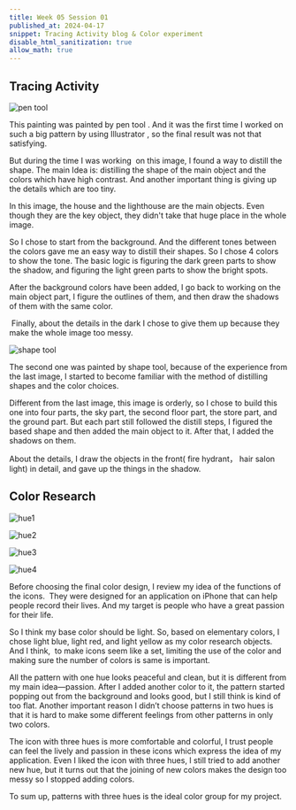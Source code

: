 ```yaml
---
title: Week 05 Session 01
published_at: 2024-04-17
snippet: Tracing Activity blog & Color experiment
disable_html_sanitization: true
allow_math: true
---
```


## Tracing Activity

![pen tool](/w04s02/edhopper_lighthousehill%20[Recovered].png)

This painting was painted by pen tool . And it was the first time I worked on such a big pattern by using Illustrator , so the final result was not that satisfying. 

But during the time I was working  on this image, I found a way to distill the shape. The main Idea is: distilling the shape of the main object and the colors which have high contrast. And another important thing is giving up the details which are too tiny.

In this image, the house and the lighthouse are the main objects. Even though they are the key object, they didn't take that huge place in the whole image. 

So I chose to start from the background. And the different tones between the colors gave me an easy way to distill their shapes. So I chose 4 colors to show the tone. The basic logic is figuring the dark green parts to show the shadow, and figuring the light green parts to show the bright spots. 

After the background colors have been added, I go back to working on the main object part, I figure the outlines of them, and then draw the shadows of them with the same color.

 Finally, about the details in the dark I chose to give them up because they make the whole image too messy. 

![shape tool](/w04s02/edhopper_earlysunday.png)

The second one was painted by shape tool, because of the experience from the last image, I started to become familiar with the method of distilling shapes and the color choices.

Different from the last image, this image is orderly, so I chose to build this one into four parts, the sky part, the second floor part, the store part, and the ground part. But each part still followed the distill steps, I figured the based shape and then added the main object to it. After that, I added the shadows on them.

About the details, I draw the objects in the front( fire hydrant， hair salon light) in detail,  and gave up the things in the shadow.


## Color Research ##

![hue1](/w05s01/hue1.png)

![hue2](/w05s01/hue2.png)

![hue3](/w05s01/hue3.png)

![hue4](/w05s01/hue4.png)

Before choosing the final color design, I review my idea of the functions of the icons. 
They were designed for an application on iPhone that can help people record their lives. And my target is people who have a great passion for their life.

So I think my base color should be light. So, based on elementary colors, I chose light blue, light red, and light yellow as my color research objects. And I think,  to make icons seem like a set, limiting the use of the color and making sure the number of colors is same is important.

All the pattern with one hue looks peaceful and clean, but it is different from my main idea—passion. After I added another color to it, the pattern started popping out from the background and looks good, but I still think is kind of too flat. Another important reason I didn’t choose patterns in two hues is that it is hard to make some different feelings from other patterns in only two colors.

The icon with three hues is more comfortable and colorful, I trust people can feel the lively and passion in these icons which express the idea of my application. Even I liked the icon with three hues, I still tried to add another new hue, but it turns out that the joining of new colors makes the design too messy so I stopped adding colors.

To sum up, patterns with three hues is the ideal color group for my project.




